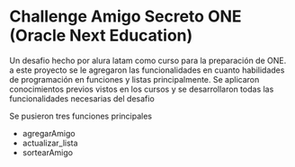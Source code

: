 # Challenge Amigo Secreto ONE (Oracle Next Education)
Un desafio hecho por alura latam como curso para la preparación de ONE.
a este proyecto se le agregaron las funcionalidades en cuanto habilidades de programación en funciones y listas principalmente.
Se aplicaron conocimientos previos vistos en los cursos y se desarrollaron todas las funcionalidades necesarias del desafio

Se pusieron tres funciones principales
- agregarAmigo
- actualizar_lista
- sortearAmigo
